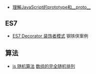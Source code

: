# 

- [理解JavaScript的prototype和__proto__](https://github.com/dreamapplehappy/hacking-with-javascript/blob/master/points/understand-prototype-__proto__.md)

## ES7

- [ES7 Decorator 装饰者模式](http://taobaofed.org/blog/2015/11/16/es7-decorator/) 钢铁侠案例


## 算法

- [js 随机算法](https://bost.ocks.org/mike/shuffle/compare.html) [数组的完全随机排列](https://www.h5jun.com/post/array-shuffle.html)
